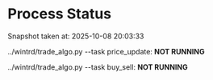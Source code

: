 # Process Status

Snapshot taken at: 2025-10-08 20:03:33

../wintrd/trade_algo.py --task price_update: **NOT RUNNING**

../wintrd/trade_algo.py --task buy_sell: **NOT RUNNING**

